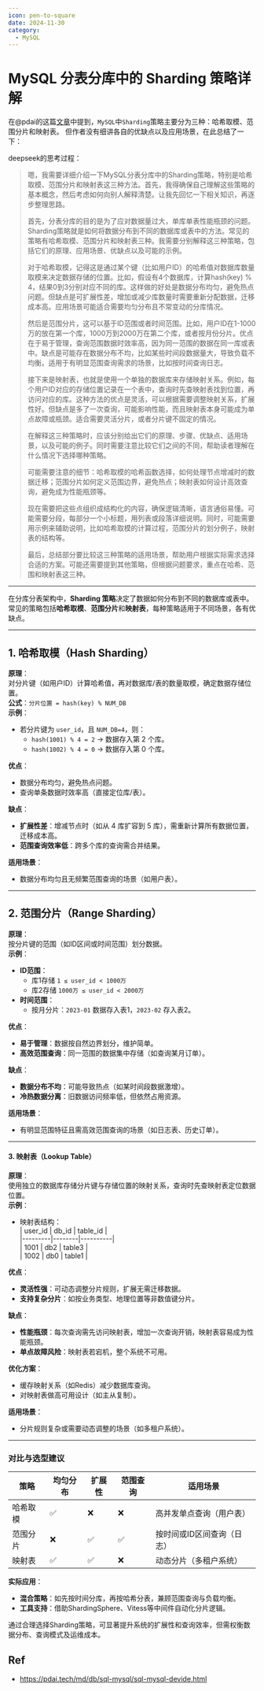 ```yaml
---
icon: pen-to-square
date: 2024-11-30
category:
  - MySQL
---
```


# MySQL 分表分库中的 Sharding 策略详解

在@pdai的这篇[文章](https://pdai.tech/md/db/sql-mysql/sql-mysql-devide.html)中提到，`MySQL`中`Sharding`策略主要分为三种：哈希取模、范围分片和映射表。
但作者没有细讲各自的优缺点以及应用场景，在此总结了一下：

deepseek的思考过程：
> 嗯，我需要详细介绍一下MySQL分表分库中的Sharding策略，特别是哈希取模、范围分片和映射表这三种方法。首先，我得确保自己理解这些策略的基本概念，然后考虑如何向别人解释清楚。让我先回忆一下相关知识，再逐步整理思路。
>
> 首先，分表分库的目的是为了应对数据量过大，单库单表性能瓶颈的问题。Sharding策略就是如何将数据分布到不同的数据库或表中的方法。常见的策略有哈希取模、范围分片和映射表三种。我需要分别解释这三种策略，包括它们的原理、应用场景、优缺点以及可能的示例。
>
> 对于哈希取模，记得这是通过某个键（比如用户ID）的哈希值对数据库数量取模来决定数据存储的位置。比如，假设有4个数据库，计算hash(key) % 4，结果0到3分别对应不同的库。这样做的好处是数据分布均匀，避免热点问题。但缺点是可扩展性差，增加或减少库数量时需要重新分配数据，迁移成本高。应用场景可能适合需要均匀分布且不常变动的分库情况。
>
> 然后是范围分片，这可以基于ID范围或者时间范围。比如，用户ID在1-1000万的放在第一个库，1000万到2000万在第二个库，或者按月份分片。优点在于易于管理，查询范围数据时效率高，因为同一范围的数据在同一库或表中。缺点是可能存在数据分布不均，比如某些时间段数据量大，导致负载不均衡。适用于有明显范围查询需求的场景，比如按时间查询日志。
>
> 接下来是映射表，也就是使用一个单独的数据库来存储映射关系。例如，每个用户ID对应的存储位置记录在一个表中，查询时先查映射表找到位置，再访问对应的库。这种方法的优点是灵活，可以根据需要调整映射关系，扩展性好。但缺点是多了一次查询，可能影响性能，而且映射表本身可能成为单点故障或瓶颈。适合需要灵活分片，或者分片键不固定的情况。
>
> 在解释这三种策略时，应该分别给出它们的原理、步骤、优缺点、适用场景，以及可能的例子。同时需要注意比较它们之间的不同，帮助读者理解在什么情况下选择哪种策略。
>
> 可能需要注意的细节：哈希取模的哈希函数选择，如何处理节点增减时的数据迁移；范围分片如何定义范围边界，避免热点；映射表如何设计高效查询，避免成为性能瓶颈等。
>
> 现在需要把这些点组织成结构化的内容，确保逻辑清晰，语言通俗易懂。可能需要分段，每部分一个小标题，用列表或段落详细说明。同时，可能需要用示例来辅助说明，比如哈希取模的计算过程，范围分片的划分例子，映射表的结构等。
>
> 最后，总结部分要比较这三种策略的适用场景，帮助用户根据实际需求选择合适的方案。可能还需要提到其他策略，但根据问题要求，重点在哈希、范围和映射表这三种。

---

在分库分表架构中，**Sharding 策略**决定了数据如何分布到不同的数据库或表中。常见的策略包括**哈希取模**、**范围分片**和**映射表**，每种策略适用于不同场景，各有优缺点。

---

## 1. **哈希取模（Hash Sharding）**
**原理**：  
对分片键（如用户ID）计算哈希值，再对数据库/表的数量取模，确定数据存储位置。  
**公式**：`分片位置 = hash(key) % NUM_DB`  
**示例**：  
- 若分片键为 `user_id`，且 `NUM_DB=4`，则：  
  - `hash(1001) % 4 = 2` → 数据存入第 2 个库。  
  - `hash(1002) % 4 = 0` → 数据存入第 0 个库。  

**优点**：  
- 数据分布均匀，避免热点问题。  
- 查询单条数据时效率高（直接定位库/表）。  

**缺点**：  
- **扩展性差**：增减节点时（如从 4 库扩容到 5 库），需重新计算所有数据位置，迁移成本高。  
- **范围查询效率低**：跨多个库的查询需合并结果。  

**适用场景**：  
- 数据分布均匀且无频繁范围查询的场景（如用户表）。  

---

## 2. **范围分片（Range Sharding）**
**原理**：  
按分片键的范围（如ID区间或时间范围）划分数据。  
**示例**：  
- **ID范围**：  
  - 库1存储 `1 ≤ user_id < 1000万`  
  - 库2存储 `1000万 ≤ user_id < 2000万`  
- **时间范围**：  
  - 按月分片：`2023-01` 数据存入表1，`2023-02` 存入表2。  

**优点**：  
- **易于管理**：数据按自然边界划分，维护简单。  
- **高效范围查询**：同一范围的数据集中存储（如查询某月订单）。  

**缺点**：  
- **数据分布不均**：可能导致热点（如某时间段数据激增）。  
- **冷热数据分离**：旧数据访问频率低，但依然占用资源。  

**适用场景**：  
- 有明显范围特征且需高效范围查询的场景（如日志表、历史订单）。  

---

#### 3. **映射表（Lookup Table）**
**原理**：  
使用独立的数据库存储分片键与存储位置的映射关系，查询时先查映射表定位数据位置。  
**示例**：  
- 映射表结构：  
  | user_id | db_id  | table_id |  
  |---------|--------|----------|  
  | 1001    | db2    | table3   |  
  | 1002    | db0    | table1   |  

**优点**：  
- **灵活性强**：可动态调整分片规则，扩展无需迁移数据。  
- **支持复杂分片**：如按业务类型、地理位置等非数值键分片。  

**缺点**：  
- **性能瓶颈**：每次查询需先访问映射表，增加一次查询开销，映射表容易成为性能瓶颈。
- **单点故障风险**：映射表若宕机，整个系统不可用。  

**优化方案**：  
- 缓存映射关系（如Redis）减少数据库查询。  
- 对映射表做高可用设计（如主从复制）。  

**适用场景**：  
- 分片规则复杂或需要动态调整的场景（如多租户系统）。  

---

### **对比与选型建议**
| **策略**     | **均匀分布** | **扩展性** | **范围查询** | **适用场景**               |  
|--------------|--------------|------------|--------------|----------------------------|  
| 哈希取模     | ✅            | ❌          | ❌            | 高并发单点查询（用户表）   |  
| 范围分片     | ❌            | ✅          | ✅            | 按时间或ID区间查询（日志） |  
| 映射表       | ✅            | ✅          | ❌            | 动态分片（多租户系统）     |  

**实际应用**：  
- **混合策略**：如先按时间分库，再按哈希分表，兼顾范围查询与负载均衡。  
- **工具支持**：借助ShardingSphere、Vitess等中间件自动化分片逻辑。  

通过合理选择Sharding策略，可显著提升系统的扩展性和查询效率，但需权衡数据分布、查询模式及运维成本。




## Ref
- https://pdai.tech/md/db/sql-mysql/sql-mysql-devide.html
